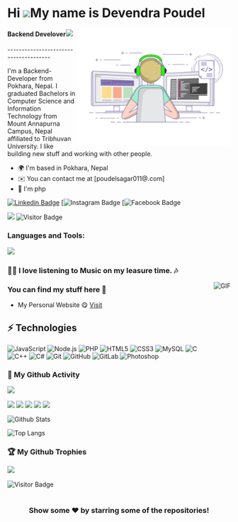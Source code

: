 Hi ![](https://user-images.githubusercontent.com/18350557/176309783-0785949b-9127-417c-8b55-ab5a4333674e.gif)My name is Devendra Poudel 
=====================================================================================================================================
<img align="right" alt="GIF" src="https://raw.githubusercontent.com/devSouvik/devSouvik/master/gif3.gif" width="350" style="max-width: 100%;">
<h4> Backend Develover<img src="https://media.giphy.com/media/WUlplcMpOCEmTGBtBW/giphy.gif" width="30"> </h4>
--------------------------------------

I'm a Backend-Developer from Pokhara, Nepal. I graduated Bachelors in Computer Science and Information Technology from Mount Annapurna Campus, Nepal affiliated to Tribhuvan University. I like building new stuff and working with other people.

* 🌍  I'm based in Pokhara, Nepal
* ✉️  You can contact me at [poudelsagar011@.com]
* 🧠  I'm php
<p align="center">
 

[![Linkedin Badge](https://img.shields.io/badge/-Linkedin-blue?style=flat-square&logo=Linkedin&logoColor=white&link=https://www.linkedin.com/in/dineshpokhrel/)](https://www.linkedin.com/in/dineshpokhrel/)
[![Instagram Badge](https://www.linkedin.com/in/sagar-poudel-99352a292/)
[![Facebook Badge](https://www.facebook.com/sagarpoudel.poudel.9)
</p>

<a href="https://www.github.com/Dineshpokhrel" target="_blank" rel="noreferrer"><img
src="https://img.shields.io/github/followers/Devendrapoudel?logo=github&style=for-the-badge&color=0891b2&labelColor=000000" /></a>
![Visitor Badge](https://komarev.com/ghpvc/?username=Devendrapoudel&color=blue)


<h3 align="left">Languages and Tools:</h3>

![](https://skillicons.dev/icons?i=networking,tailwind,php,git,graphql,js,ts,vscode,vercel&perline=20) 


### 👨‍💻 I love listening to Music on my leasure time. 🎶

<a href="https://github.com/Devendrapoudel" target="_blank"><img align="right" alt="GIF" height="150px" src="https://media.giphy.com/media/J5B1Y8QZnzXXbLQIBu/giphy.gif" /></a>




### You can find my stuff here :leaves:

- My Personal Website :yum: [Visit](https://github.com/Devendrapoudel)


## ⚡ Technologies

<!--- just --->

![JavaScript](https://img.shields.io/badge/-JavaScript-black?style=flat-square&logo=javascript)
![Node.js](https://img.shields.io/badge/-Node.js-339933?style=flat-square&logo=node.js&logoColor=white)
![PHP](https://img.shields.io/badge/-PHP-black?style=flat-square&logo=php)
![HTML5](https://img.shields.io/badge/-HTML5-E34F26?style=flat-square&logo=html5&logoColor=white)
![CSS3](https://img.shields.io/badge/-CSS3-1572B6?style=flat-square&logo=css3)
![MySQL](https://img.shields.io/badge/-MySQL-black?style=flat-square&logo=mysql)
![C](https://img.shields.io/badge/-C-A8B9CC?style=flat-square&logo=c&logoColor=white)
![C++](https://img.shields.io/badge/-C++-00599C?style=flat-square&logo=c%2B%2B&logoColor=white)
![C#](https://img.shields.io/badge/-C%23-239120?style=flat-square&logo=c-sharp&logoColor=white)
![Git](https://img.shields.io/badge/-Git-black?style=flat-square&logo=git)
![GitHub](https://img.shields.io/badge/-GitHub-181717?style=flat-square&logo=github)
![GitLab](https://img.shields.io/badge/-GitLab-FCA121?style=flat-square&logo=gitlab)
![Photoshop](https://img.shields.io/badge/-Photoshop-black?style=flat-square&logo=photoshop)
### 👨 My Github Activity


<img src="https://github-readme-streak-stats.herokuapp.com/?user=Dineshpokhrel&theme=algolia&hide_border=true" width="700"/>

![](http://github-profile-summary-cards.vercel.app/api/cards/profile-details?username=Devendrapoude&theme=github_dark)
![](http://github-profile-summary-cards.vercel.app/api/cards/repos-per-language?username=Devendrapoude&theme=github_dark)
![](http://github-profile-summary-cards.vercel.app/api/cards/most-commit-language?username=Devendrapoude&theme=github_dark)
![](http://github-profile-summary-cards.vercel.app/api/cards/stats?username=Devendrapoudel&theme=github_dark)
![](http://github-profile-summary-cards.vercel.app/api/cards/productive-time?username=Devendrapoudel&theme=github_dark&utcOffset=8)


![Github Stats](https://github-readme-stats.vercel.app/api?username=Devendrapoudel&count_private=true&show_icons=true&include_all_commits=true)

![Top Langs](https://github-readme-stats.vercel.app/api/top-langs/?username=Devendrapoudel&hide=TeX&layout=compact)

### 🏆 My Github Trophies


  <a href="https://github.com/Devendrapoudel?tab=repositories"><img width="800px" src="https://github-profile-trophy.vercel.app/?username=Devendrapoudel&column=8&theme=discord&no-frame=true"/></a>

![Visitor Badge](https://komarev.com/ghpvc/?username=Devendrapoudel&color=green)

<!-- ### Languages and Tools
 -->
<!-- <img align="left" src="https://simpleicons.org/icons/laravel.svg" alt="Laravel" height="40px" />
<img align="left" src="https://simpleicons.org/icons/flutter.svg" alt="Flutter" height="40px" />
<img align="left" src="https://simpleicons.org/icons/html5.svg" alt="HTML5" height="40px" />
<img align="left" src="https://simpleicons.org/icons/css3.svg" alt="CSS3" height="40px" />
<img align="left" src="https://simpleicons.org/icons/visualstudiocode.svg" alt="VSCode" height="40px" />
<img align="left" src="https://simpleicons.org/icons/jetbrains.svg" alt="JetBrains Tools" height="40px" />
<br /> -->

#

<div align="center">

### Show some ❤️ by starring some of the repositories!

</div>
